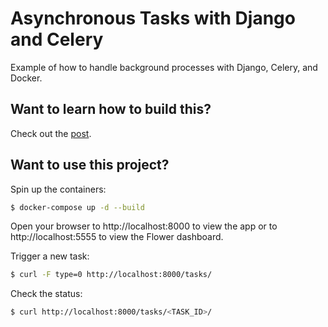 # Asynchronous Tasks with Django and Celery

Example of how to handle background processes with Django, Celery, and Docker.

## Want to learn how to build this?

Check out the [post](https://testdriven.io/blog/django-and-celery/).

## Want to use this project?

Spin up the containers:

```sh
$ docker-compose up -d --build
```

Open your browser to http://localhost:8000 to view the app or to http://localhost:5555 to view the Flower dashboard.

Trigger a new task:

```sh
$ curl -F type=0 http://localhost:8000/tasks/
```

Check the status:

```sh
$ curl http://localhost:8000/tasks/<TASK_ID>/
```

